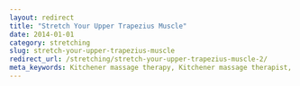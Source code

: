 ```yaml
---
layout: redirect
title: "Stretch Your Upper Trapezius Muscle"
date: 2014-01-01
category: stretching
slug: stretch-your-upper-trapezius-muscle
redirect_url: /stretching/stretch-your-upper-trapezius-muscle-2/
meta_keywords: Kitchener massage therapy, Kitchener massage therapist, massage therapist Kitchener , massage therapy Kitchener, Kitchener registered massage therapy, Kitchener registered massage therapist, registered massage therapist Kitchener , registered massage therapy Kitchener, Deep tissue massage, massage, sports massage, Kitchener sports massage, massage therapy, massage therapist, registered massage therapist, registered massage therapy, climbing injury, finger injury,  
---
```

